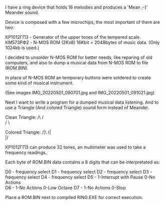 
 I have a ring device that holds 16 melodies and produces a 'Mean ;-)' Meander sound.

 Device is composed with a few microchips, the most important of them are two:

 КР1012ГП3 -  Generator of the upper tones of the tempered scale.
 КМ573РФ2  -  N-MOS ROM (2Kx8) 16Kbit = 2048bytes of music data. (Only 1024kb is used.)


 I decided to unsolder N-MOS ROM for better needs, like reparing of old computers,
 and also to dump a musical data from N-MOS ROM to file (ROM.BIN).

 In place of N-MOS ROM an temporary buttons were soldered to create some kind of musical instrument.

 (See images IMG_20220501_090701.jpg and IMG_20220501_091021.jpg)


 Next I want to write a program for a dumped musical data listening.
 And to use a Triangle (And colored Triangle) sound form instead of Meander.

 Clean Triangle: /\  /\
             		   \/  \

 Colored Triangle: /|\   /|\
            		      \|/


 КР1012ГП3 can produce 32 tones, an multimeter was used to take a frequency readings.


 Each byte of ROM.BIN data contains a 8 digits that can be interpretated as:

 D0 -	frequency select
 D1 -	frequency select
 D2 -	frequency select
 D3 -	frequency select
 D4 -	frequency select
 D5 -	1-Interrupt with Pause		0-No Actions	
 D6 -	1-No Actions		        	0-Low Octave
 D7 - 1-No Actions		        	0-Stop

 Place a ROM.BIN next to compiled RING.EXE for correct execution.
 
 
